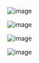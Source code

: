 ![image](https://user-images.githubusercontent.com/60442877/196843394-e0e98bca-d64c-4d74-bece-9c713600a9f2.png)

![image](https://user-images.githubusercontent.com/60442877/196843752-2c28d396-c418-47b0-b6b6-d9b3fa72ddf7.png)

![image](https://user-images.githubusercontent.com/60442877/196844181-0ac072a7-cba4-4fbc-a48e-c289ac25c3a6.png)

![image](https://user-images.githubusercontent.com/60442877/196844294-a9de5e40-e0e0-4b7f-aba7-3c397006afc2.png)

